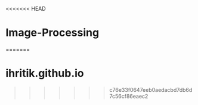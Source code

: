 <<<<<<< HEAD
# Image-Processing

 
=======
# ihritik.github.io
>>>>>>> c76e33f0647eeb0aedacbd7db6d7c56cf86eaec2
